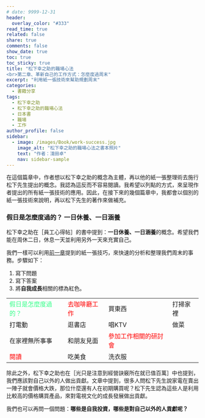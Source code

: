 ```yaml
---
# date: 9999-12-31
header:
  overlay_color: "#333"
read_time: true
related: false
share: true
comments: false
show_date: true
toc: true
toc_sticky: true
title: "松下幸之助的職場心法
<br>第二章、革新自己的工作方式：怎麼度過周末"
excerpt: "利用紙一張技術來幫助規劃周末"
categories:
  - 書籍分享
tags:
  - 松下幸之助
  - 松下幸之助的職場心法
  - 日本書
  - 職場
  - 工作
author_profile: false
sidebar:
  - image: /images/Book/work-success.jpg
    image_alt: "松下幸之助的職場心法之書本照片"
    text: "作者：淺田卓"
    nav: sidebar-sample
---
```

在這個篇章中，作者想以松下幸之助的概念為主體，再以他的紙一張整理術去施行松下先生提出的概念。我認為這反而不容易閱讀。我希望以列點的方式，來呈現作者提出的所有紙一張技術的應用。因此，在接下來的幾個篇章中，我都會以個別的紙一張技術來說明，再以松下先生的著作來做補充。

### 假日是怎麼度過的？ 一日休養、一日涵養
松下幸之助在［員工心得帖］的書中提到：**一日休養、一日涵養**的概念。希望我們能在周休二日，休息一天並利用另外一天來充實自己。

我們一樣可以利用[前一章](書籍分享/work-success_01)提到的紙一張技巧，來快速的分析和整理我們周末的事務。步驟如下：
1. 寫下問題
2. 寫下答案
3. 將**自我成長**相關的標為紅色。

| |  | | |
|-|-|-|-|
|<font color="#3f8">假日是怎麼度過的？</font>|<font color="#f00">去咖啡廳工作</font>|買東西|打掃家裡|
|打電動|逛書店|唱KTV|做菜|
|在家裡無所事事|和朋友見面|<font color="#f00">參加工作相關的研討會</font>||
|<font color="#f00">閱讀</font>|吃美食|洗衣服||

除此之外，松下幸之助也在［光只是注意到經營訣竅所在就已值百萬］中也提到，我們應該對自己以外的人做出貢獻。文章中提到，很多人問松下先生說家電在賣出一陣子就會價格大跌，那位什麼還有人在初期購買呢？松下先生認為這些人是利用比較高的價格購買產品，來對電視文化的成長發展做出貢獻。

我們也可以再問一個問題：**哪些是自我投資，哪些是對自己以外的人貢獻呢？**